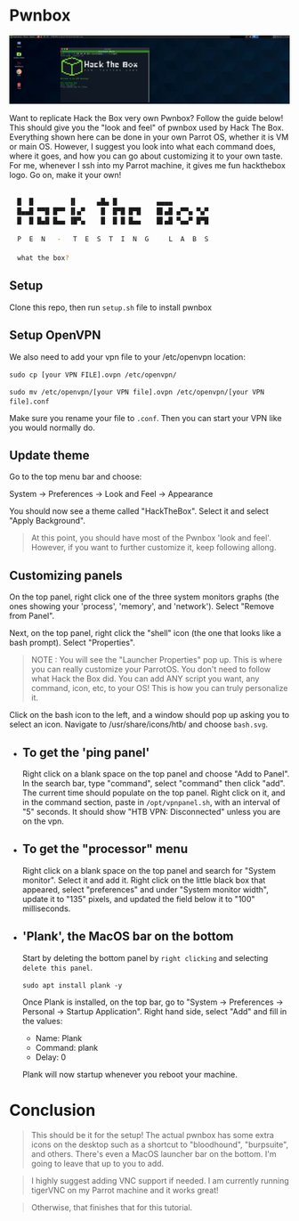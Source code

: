 # Pwnbox

![htb screenshot](images/htb_screenshot.png?raw=true "Pwnbox")

Want to replicate Hack the Box very own Pwnbox? Follow the guide below!
This should give you the "look and feel" of pwnbox used by Hack The Box.
Everything shown here can be done in your own Parrot OS, whether it is VM or main OS.
However, I suggest you look into what each command does, where it goes, and how you can go about customizing it to your own taste. For me, whenever I ssh into my Parrot machine, it gives me fun hackthebox logo. Go on, make it your own!

```bash

  █  █         ▐▌     ▄█▄ █          ▄▄▄▄
  █▄▄█ ▀▀█ █▀▀ ▐▌▄▀    █  █▀█ █▀█    █▌▄█ ▄▀▀▄ ▀▄▀
  █  █ █▄█ █▄▄ ▐█▀▄    █  █ █ █▄▄    █▌▄█ ▀▄▄▀ █▀█

  P  E  N   -   T  E  S  T  I  N  G     L  A  B  S

  what the box?
```

## Setup

Clone this repo, then run `setup.sh` file to install pwnbox

## Setup OpenVPN

We also need to add your vpn file to your /etc/openvpn location:

`sudo cp [your VPN FILE].ovpn /etc/openvpn/`

`sudo mv /etc/openvpn/[your VPN file].ovpn /etc/openvpn/[your VPN file].conf`

Make sure you rename your file to `.conf`. Then you can start your VPN like you would normally do.

## Update theme

Go to the top menu bar and choose:

System -> Preferences -> Look and Feel -> Appearance

You should now see a theme called "HackTheBox". Select it and select "Apply Background".

> At this point, you should have most of the Pwnbox 'look and feel'. However, if you want to further customize it, keep following allong.

## Customizing panels

On the top panel, right click one of the three system monitors graphs (the ones showing your 'process', 'memory', and 'network'). Select "Remove from Panel".

Next, on the top panel, right click the "shell" icon (the one that looks like a bash prompt). Select "Properties".

> NOTE : You will see the "Launcher Properties" pop up. This is where you can really customize your ParrotOS. You don't need to follow what Hack the Box did. You can add ANY script you want, any command, icon, etc, to your OS! This is how you can truly personalize it.

Click on the bash icon to the left, and a window should pop up asking you to select an icon. Navigate to /usr/share/icons/htb/ and choose `bash.svg`.

- ## To get the 'ping panel'

    Right click on a blank space on the top panel and choose "Add to Panel". In the search bar, type "command", select "command" then click "add". The current time should populate on the top panel. Right click on it, and in the command section, paste in `/opt/vpnpanel.sh`, with an interval of "5" seconds. It should show "HTB VPN: Disconnected" unless you are on the vpn.

- ## To get the "processor" menu

    Right click on a blank space on the top panel and search for "System monitor". Select it and add it. Right click on the little black box that appeared, select "preferences" and under "System monitor width", update it to "135" pixels, and updated the field below it to "100" milliseconds.

- ## 'Plank', the MacOS bar on the bottom

    Start by deleting the bottom panel by `right clicking` and selecting `delete this panel`.

    `sudo apt install plank -y`

    Once Plank is installed, on the top bar, go to "System -> Preferences -> Personal -> Startup Application". Right hand side, select "Add" and fill in the values:

    - Name: Plank
    - Command: plank
    - Delay: 0

    Plank will now startup whenever you reboot your machine.

# Conclusion

> This should be it for the setup! The actual pwnbox has some extra icons on the desktop such as a shortcut to "bloodhound", "burpsuite", and others. There's even a MacOS launcher bar on the bottom. I'm going to leave that up to you to add. 

> I highly suggest adding VNC support if needed. I am currently running tigerVNC on my Parrot machine and it works great! 

> Otherwise, that finishes that for this tutorial.
